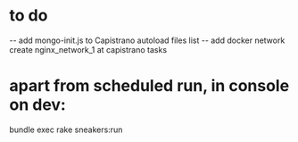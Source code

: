 # to do
-- add mongo-init.js to Capistrano autoload files list
-- add docker network create nginx_network_1 at capistrano tasks
# apart from scheduled run, in console on dev:
bundle exec rake sneakers:run
